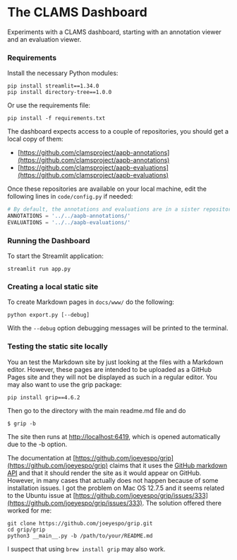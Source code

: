 # The CLAMS Dashboard

Experiments with a CLAMS dashboard, starting with an annotation viewer and an evaluation viewer.


### Requirements

Install the necessary Python modules:

```shell
pip install streamlit==1.34.0
pip install directory-tree==1.0.0
```

Or use the requirements file:

```shell
pip install -f requirements.txt
```

The dashboard expects access to a couple of repositories, you should get a local copy of them:

- [https://github.com/clamsproject/aapb-annotations](https://github.com/clamsproject/aapb-annotations)
- [https://github.com/clamsproject/aapb-evaluations](https://github.com/clamsproject/aapb-evaluations)

<!--
- [https://github.com/clamsproject/aapb-collaboration](https://github.com/clamsproject/aapb-collaboration)
-->

Once these repositories are available on your local machine, edit the following lines in `code/config.py` if needed:

```python
# By default, the annotations and evaluations are in a sister repository.
ANNOTATIONS = '../../aapb-annotations/'
EVALUATIONS = '../../aapb-evaluations/'
```

<!--
SOURCES = '../../wgbh-collaboration/'
-->


### Running the Dashboard

To start the Streamlit application:

```shell
streamlit run app.py
```


### Creating a local static site

To create Markdown pages in `docs/www/` do the following:

```shell
python export.py [--debug]
```

With the `--debug` option debugging messages will be printed to the terminal.


### Testing the static site locally

You an test the Markdown site by just looking at the files with a Markdown editor. However, these pages are intended to be uploaded as a GitHub Pages site and they will not be displayed as such in a regular editor. You may also want to use the grip package:

```shell
pip install grip==4.6.2
```

Then go to the directory with the main readme.md file and do

```shell
$ grip -b
```

The site then runs at [http://localhost:6419](http://localhost:6419), which is opened automatically due to the -b option.

The documentation at [https://github.com/joeyespo/grip](https://github.com/joeyespo/grip) claims that it uses the [GitHub markdown API](https://developer.github.com/v3/markdown) and that it should render the site as it would appear on GitHub. However, in many cases that actually does not happen because of some installation issues. I got the problem on Mac OS 12.7.5 and it seems related to the Ubuntu issue at [https://github.com/joeyespo/grip/issues/333](https://github.com/joeyespo/grip/issues/333). The solution offered there worked for me:

```shell
git clone https://github.com/joeyespo/grip.git
cd grip/grip
python3 __main__.py -b /path/to/your/README.md
```

I suspect that using `brew install grip` may also work.
